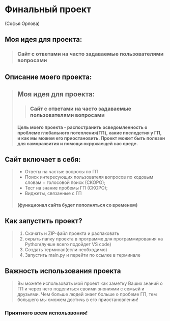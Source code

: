 # Финальный проект
(Софья Орлова)
## Моя идея для проекта:
> ### Сайт с ответами на часто задаваемые пользователями вопросами
## Описание моего проекта:
> ## Моя идея для проекта:
> > ### Сайт с ответами на часто задаваемые пользователями вопросами
> #### Цель моего проекта - распостранить осведомленность о проблеме глобального потепления(ГП), какие последстия у ГП, и как мы можем его приостановить. Проект может быть полезен для саморазвития и помощи окружаещей нас среде.
## Сайт включает в себя:
> - Ответы на частые вопросы по ГП
> - Поиск интересующих пользователя вопросов по кодовым словам + голосовой поиск (СКОРО);
> - Тест на знание пробемы ГП (СКОРО);
> - Виджеты, связанные с ГП
>  #### (функционал сайта будет пополняться со временем)
## Как запустить проект?
> 1. Скачать и ZIP-файл проекта и распаковать
> 2. окрыть папку проекта в программе для программирования на Python(лучше всего подойдет VS code)
> 3. Создать терминал(если необходимо)
> 4. Запустить main.py и перейти по ссылке в терминале
## Важность использования проекта
> Вы можете использовать мой проект как заметку Ваших знаний о ГП и через него поделиться своими знониями с семьей и друзьями. Чем больше людей знает больше о пробеме ГП, тем большего мы сможем достичь в его приостановлении!
### Приятного всем использвония!
